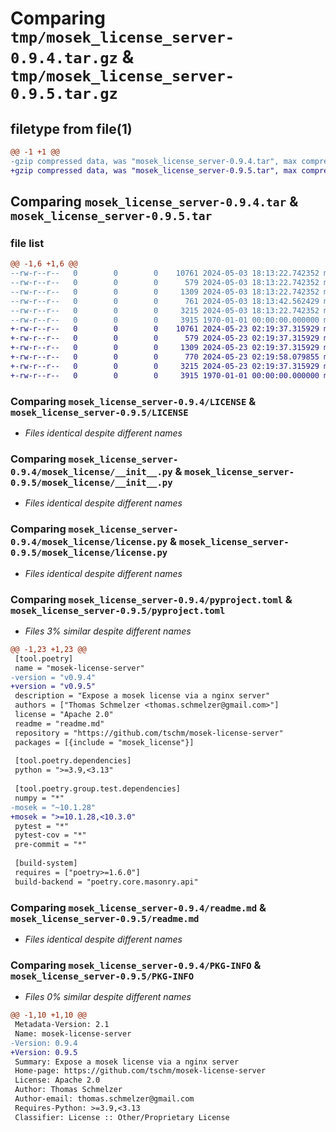 # Comparing `tmp/mosek_license_server-0.9.4.tar.gz` & `tmp/mosek_license_server-0.9.5.tar.gz`

## filetype from file(1)

```diff
@@ -1 +1 @@
-gzip compressed data, was "mosek_license_server-0.9.4.tar", max compression
+gzip compressed data, was "mosek_license_server-0.9.5.tar", max compression
```

## Comparing `mosek_license_server-0.9.4.tar` & `mosek_license_server-0.9.5.tar`

### file list

```diff
@@ -1,6 +1,6 @@
--rw-r--r--   0        0        0    10761 2024-05-03 18:13:22.742352 mosek_license_server-0.9.4/LICENSE
--rw-r--r--   0        0        0      579 2024-05-03 18:13:22.742352 mosek_license_server-0.9.4/mosek_license/__init__.py
--rw-r--r--   0        0        0     1309 2024-05-03 18:13:22.742352 mosek_license_server-0.9.4/mosek_license/license.py
--rw-r--r--   0        0        0      761 2024-05-03 18:13:42.562429 mosek_license_server-0.9.4/pyproject.toml
--rw-r--r--   0        0        0     3215 2024-05-03 18:13:22.742352 mosek_license_server-0.9.4/readme.md
--rw-r--r--   0        0        0     3915 1970-01-01 00:00:00.000000 mosek_license_server-0.9.4/PKG-INFO
+-rw-r--r--   0        0        0    10761 2024-05-23 02:19:37.315929 mosek_license_server-0.9.5/LICENSE
+-rw-r--r--   0        0        0      579 2024-05-23 02:19:37.315929 mosek_license_server-0.9.5/mosek_license/__init__.py
+-rw-r--r--   0        0        0     1309 2024-05-23 02:19:37.315929 mosek_license_server-0.9.5/mosek_license/license.py
+-rw-r--r--   0        0        0      770 2024-05-23 02:19:58.079855 mosek_license_server-0.9.5/pyproject.toml
+-rw-r--r--   0        0        0     3215 2024-05-23 02:19:37.315929 mosek_license_server-0.9.5/readme.md
+-rw-r--r--   0        0        0     3915 1970-01-01 00:00:00.000000 mosek_license_server-0.9.5/PKG-INFO
```

### Comparing `mosek_license_server-0.9.4/LICENSE` & `mosek_license_server-0.9.5/LICENSE`

 * *Files identical despite different names*

### Comparing `mosek_license_server-0.9.4/mosek_license/__init__.py` & `mosek_license_server-0.9.5/mosek_license/__init__.py`

 * *Files identical despite different names*

### Comparing `mosek_license_server-0.9.4/mosek_license/license.py` & `mosek_license_server-0.9.5/mosek_license/license.py`

 * *Files identical despite different names*

### Comparing `mosek_license_server-0.9.4/pyproject.toml` & `mosek_license_server-0.9.5/pyproject.toml`

 * *Files 3% similar despite different names*

```diff
@@ -1,23 +1,23 @@
 [tool.poetry]
 name = "mosek-license-server"
-version = "v0.9.4"
+version = "v0.9.5"
 description = "Expose a mosek license via a nginx server"
 authors = ["Thomas Schmelzer <thomas.schmelzer@gmail.com>"]
 license = "Apache 2.0"
 readme = "readme.md"
 repository = "https://github.com/tschm/mosek-license-server"
 packages = [{include = "mosek_license"}]
 
 [tool.poetry.dependencies]
 python = ">=3.9,<3.13"
 
 [tool.poetry.group.test.dependencies]
 numpy = "*"
-mosek = "~10.1.28"
+mosek = ">=10.1.28,<10.3.0"
 pytest = "*"
 pytest-cov = "*"
 pre-commit = "*"
 
 [build-system]
 requires = ["poetry>=1.6.0"]
 build-backend = "poetry.core.masonry.api"
```

### Comparing `mosek_license_server-0.9.4/readme.md` & `mosek_license_server-0.9.5/readme.md`

 * *Files identical despite different names*

### Comparing `mosek_license_server-0.9.4/PKG-INFO` & `mosek_license_server-0.9.5/PKG-INFO`

 * *Files 0% similar despite different names*

```diff
@@ -1,10 +1,10 @@
 Metadata-Version: 2.1
 Name: mosek-license-server
-Version: 0.9.4
+Version: 0.9.5
 Summary: Expose a mosek license via a nginx server
 Home-page: https://github.com/tschm/mosek-license-server
 License: Apache 2.0
 Author: Thomas Schmelzer
 Author-email: thomas.schmelzer@gmail.com
 Requires-Python: >=3.9,<3.13
 Classifier: License :: Other/Proprietary License
```

